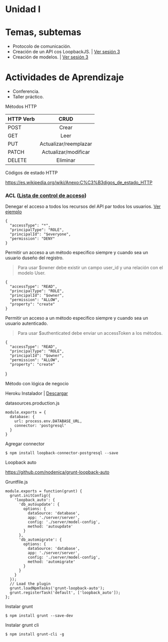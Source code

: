 # Unidad I

# Temas, subtemas

* Protocolo de comunicación.
* Creación de un API cos LoopbackJS. | [Ver sesión 3](session-3.md)
* Creación de modelos. | [Ver sesión 3](session-3.md)

# Actividades de Aprendizaje

* Conferencia.
* Taller práctico.

Métodos HTTP

| HTTP Verb     | CRUD                  |
| ------------- |:---------------------:|
| POST          | Crear                 |
| GET           | Leer                  |
| PUT           | Actualizar/reemplazar |
| PATCH         | Actualizar/modificar  |
| DELETE        | Eliminar              |

Códigos de estado HTTP

https://es.wikipedia.org/wiki/Anexo:C%C3%B3digos_de_estado_HTTP

### ACL ([Lista de control de acceso](https://es.wikipedia.org/wiki/Lista_de_control_de_acceso))

Denegar el acceso a todos los recursos del API par todos los usuarios. [Ver ejemplo](https://github.com/Informante/api/blob/master/common/models/post.json#L61)

    {
      "accessType": "*",
      "principalType": "ROLE",
      "principalId": "$everyone",
      "permission": "DENY"
    }

Permitir un acceso a un método especifico siempre y cuando sea un usuario duseño del registro.

> Para usar $owner debe existir un campo user_id y una relación con el modelo User.

    {
      "accessType": "READ",
      "principalType": "ROLE",
      "principalId": "$owner",
      "permission": "ALLOW",
      "property": "create"
    }

Permitir un acceso a un método especifico siempre y cuando sea un usuario autenticado.

> Para usar $authenticated debe enviar un accessToken a los métodos.

    {
      "accessType": "READ",
      "principalType": "ROLE",
      "principalId": "$owner",
      "permission": "ALLOW",
      "property": "create"
   }

   Método con lógica de negocio

   Heroku Instalador | [Descargar](https://cli-assets.heroku.com/branches/stable/heroku-windows-amd64.exe)

datasources.production.js

    module.exports = {
      database: {
        url: process.env.DATABASE_URL,
        connector: 'postgresql'
      }
    }

Agregar connector

    $ npm install loopback-connector-postgresql --save

Loopback auto

   https://github.com/nodenica/grunt-loopback-auto

Gruntfile.js

    module.exports = function(grunt) {
      grunt.initConfig({
        'loopback_auto': {
          'db_autoupdate': {
            options: {
              dataSource: 'database',
              app: './server/server',
              config: './server/model-config',
              method: 'autoupdate'
            }
          },
          'db_automigrate': {
            options: {
              dataSource: 'database',
              app: './server/server',
              config: './server/model-config',
              method: 'automigrate'
            }
          }
        }
      });
      // Load the plugin
      grunt.loadNpmTasks('grunt-loopback-auto');
      grunt.registerTask('default', ['loopback_auto']);
    };

Instalar grunt

    $ npm install grunt --save-dev

Instalar grunt cli

    $ npm install grunt-cli -g
